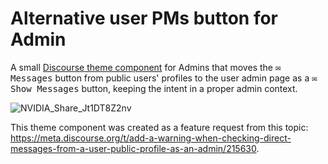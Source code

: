 # Alternative user PMs button for Admin

A small [Discourse theme component](https://meta.discourse.org/t/alternative-user-pms-button-for-admin/260952) for Admins that moves the  <kbd>✉️ Messages</kbd> button from public users' profiles to the user admin page as a <kbd>✉️ Show Messages</kbd> button, keeping the intent in a proper admin context.

![NVIDIA_Share_Jt1DT8Z2nv](https://user-images.githubusercontent.com/360640/227838306-d0bb85a5-159a-4ded-af6e-690242c2dc45.gif)

This theme component was created as a feature request from this topic: https://meta.discourse.org/t/add-a-warning-when-checking-direct-messages-from-a-user-public-profile-as-an-admin/215630.
